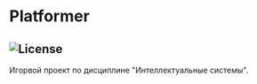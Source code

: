 Platformer
===========
![License](https://img.shields.io/badge/Code%20License-MIT-blue.svg)
---------------
Игорвой проект по дисциплине "Интеллектуальные системы".
